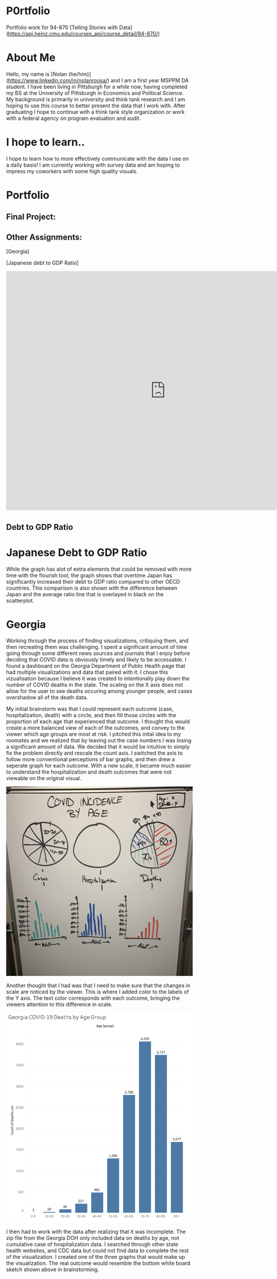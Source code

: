 # P0rtfolio
Portfolio work for 94-870 [Telling Stories with Data] (https://api.heinz.cmu.edu/courses_api/course_detail/94-870/)


# About Me
Hello, my name is [Nolan (he/him)] (https://www.linkedin.com/in/nolanroosa/) and I am a first year MSPPM DA student. I have been living in Pittsburgh for a while now, having completed my BS at the University of Pittsburgh in Economics and Political Science. My background is primarily in university and think tank research and I am hoping to use this course to better present the data that I work with. After graduating I hope to continue with a think tank style organization or work with a federal agency on program evaluation and audit.

# I hope to learn..
I hope to learn how to more effectively communicate with the data I use on a daily basis! I am currently working with survey data and am hoping to impress my coworkers with some high quality visuals.

# Portfolio

## Final Project: 

## Other Assignments:

[Georgia]

[Japanese debt to GDP Ratio]

<iframe src="https://data.oecd.org/chart/6gQB" width="860" height="645" style="border: 0" mozallowfullscreen="true" webkitallowfullscreen="true" allowfullscreen="true"><a href="https://data.oecd.org/chart/6gQB" target="_blank">OECD Chart: General government debt, Total, % of GDP, Annual, 2015</a></iframe>

## Debt to GDP Ratio
<div class="flourish-embed flourish-chart" data-src="visualisation/5298778"><script src="https://public.flourish.studio/resources/embed.js"></script></div>

# Japanese Debt to GDP Ratio
<div class="flourish-embed flourish-scatter" data-src="visualisation/5298936"><script src="https://public.flourish.studio/resources/embed.js"></script></div>

While the graph has alot of extra elements that could be removed with more time with the flourish tool, the graph shows that overtime Japan has significantly increased their debt to GDP ratio compared to other OECD countries. This comparison is also shown with the difference between Japan and the average ratio line that is overlayed in black on the scatterplot.

# Georgia
Working through the process of finding visualizations, critiquing them, and then recreating them was challenging. I spent a significant amount of time going through some different news sources and journals that I enjoy before deciding that COVID data is obviously timely and likely to be accessable. I found a dashboard on the Georgia Department of Public Health page that had multiple visualizations and data that paired with it. I chose this vizualisation because I believe it was created to intentionally play down the number of COVID deaths in the state. The scaling on the X axis does not allow for the user to see deaths occuring among younger people, and cases overshadow all of the death data.

My initial brainstorm was that I could represent each outcome (case, hospitalization, death) with a circle, and then fill those circles with the proportion of each age that experienced that outcome. I thought this would create a more balanced view of each of the outcomes, and convey to the viewer which age groups are most at risk. I pitched this inital idea to my roomates and we realized that by leaving out the case numbers I was losing a significant amount of data. We decided that it would be intuitive to simply fix the problem directly and rescale the count axis. I switched the axis to follow more conventional perceptions of bar graphs, and then drew a seperate graph for each outcome. With a new scale, it became much easier to understand the hospitalization and death outcomes that were not viewable on the original visual.

![Brainstorming](FullSizeRender.jpeg)

Another thought that I had was that I need to make sure that the changes in scale are noticed by the viewer. This is where I added color to the labels of the Y axis. The text color corresponds with each outcome, bringing the viewers attention to this difference in scale.

![Georgia Deaths by Age Group](georgia.png)

I then had to work with the data after realizing that it was incomplete. The zip file from the Georgia DOH only included data on deaths by age, not cumulative case of hospitalization data. I searched through other state health websites, and CDC data but could not find data to complete the rest of the visualization. I created one of the three graphs that would make up the visualization. The real outcome would resemble the bottom white board sketch shown above in brainstorming.

